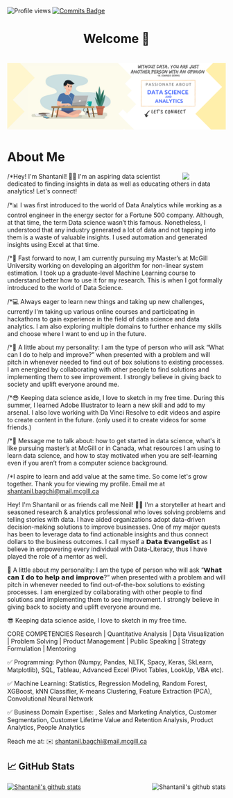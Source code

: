 ![Profile views](https://komarev.com/ghpvc/?username=Shantanil)
[![Commits Badge](https://badges.pufler.dev/commits/monthly/ShantanilBagchi)](https://badges.pufler.dev)
<!--[![Years Badge](https://badges.pufler.dev/years/ShantanilBagchi)](https://badges.pufler.dev)
[![Repos Badge](https://badges.pufler.dev/repos/ShantanilBagchi)](https://badges.pufler.dev)
[![Updated Badge](https://badges.pufler.dev/updated/ShantanilBagchi/ShantanilBagchi)](https://badges.pufler.dev)
[![Created Badge](https://badges.pufler.dev/created/ShantanilBagchi/ShantanilBagchi)](https://badges.pufler.dev)-->




# <h1 align="center"> Welcome 👋</h1> 

<h1 align="center">
<img src="https://github.com/ShantanilBagchi/ShantanilBagchi/blob/master/Linkedin%20Banner.png">
</h1>
  



## <h1 align="left"> About Me </h1> 

<img src="https://i.giphy.com/media/KzJkzjggfGN5Py6nkT/200.webp" width="100" align = "right">

/*Hey! I'm Shantanil! 👋🏻 I'm an aspiring data scientist dedicated to finding insights in data as well as educating others in data analytics! Let's connect!

/*📊 I was first introduced to the world of Data Analytics while working as a control engineer in the energy sector for a Fortune 500 company. Although, at that time, the term Data science wasn’t this famous. Nonetheless, I understood that any industry generated a lot of data and not tapping into them is a waste of valuable insights. I used automation and generated insights using Excel at that time.

/*🔬 Fast forward to now, I am currently pursuing my Master’s at McGill University working on developing an algorithm for non-linear system estimation. I took up a graduate-level Machine Learning course to understand better how to use it for my research. This is when I got formally introduced to the world of Data Science. 

/*💻 Always eager to learn new things and taking up new challenges, currently I'm taking up various online courses and participating in hackathons to gain experience in the field of data science and data analytics. I am also exploring multiple domains to further enhance my skills and choose where I want to end up in the future.

/*🙂 A little about my personality: I am the type of person who will ask “What can I do to help and improve?” when presented with a problem and will pitch in whenever needed to find out of box solutions to existing processes. I am energized by collaborating with other people to find solutions and implementing them to see improvement. I strongly believe in giving back to society and uplift everyone around me.

/*😎 Keeping data science aside, I love to sketch in my free time. During this summer, I learned Adobe Illustrator to learn a new skill and add to my arsenal. I also love working with Da Vinci Resolve to edit videos and aspire to create content in the future. (only used it to create videos for some friends.) 

/*💬 Message me to talk about: how to get started in data science, what's it like pursuing master’s at McGill or in Canada, what resources I am using to learn data science, and how to stay motivated when you are self-learning even if you aren’t from a computer science background.

/*I aspire to learn and add value at the same time. So come let's grow together. Thank you for viewing my profile. Email me at shantanil.bagchi@mail.mcgill.ca


Hey! I'm Shantanil or as friends call me Neil! 👋🏻
I'm a storyteller at heart and seasoned research & analytics professional who loves solving problems and telling stories with data. I have aided organizations adopt data-driven decision-making solutions to improve businesses. One of my major quests has been to leverage data to find actionable insights and thus connect dollars to the business outcomes. I call myself a 𝗗𝗮𝘁𝗮 𝗘𝘃𝗮𝗻𝗴𝗲𝗹𝗶𝘀𝘁 as I believe in empowering every individual with Data-Literacy, thus I have played the role of a mentor as well.

🙂 A little about my personality: I am the type of person who will ask “𝗪𝗵𝗮𝘁 𝗰𝗮𝗻 𝗜 𝗱𝗼 𝘁𝗼 𝗵𝗲𝗹𝗽 𝗮𝗻𝗱 𝗶𝗺𝗽𝗿𝗼𝘃𝗲?” when presented with a problem and will pitch in whenever needed to find out-of-the-box solutions to existing processes. I am energized by collaborating with other people to find solutions and implementing them to see improvement. I strongly believe in giving back to society and uplift everyone around me.

😎 Keeping data science aside, I love to sketch in my free time.

CORE COMPETENCIES
Research | Quantitative Analysis | Data Visualization | Problem Solving | Product Management | Public Speaking | Strategy Formulation | Mentoring

✅ Programming: Python (Numpy, Pandas, NLTK, Spacy, Keras, SkLearn, Matplotlib), SQL, Tableau, Advanced Excel (Pivot Tables, LookUp, VBA etc).

✅ Machine Learning: Statistics, Regression Modeling, Random Forest, XGBoost, kNN Classifier, K-means Clustering, Feature Extraction (PCA), Convolutional Neural Network

✅ Business Domain Expertise: , Sales and Marketing Analytics, Customer Segmentation, Customer Lifetime Value and Retention Analysis, Product Analytics, People Analytics

Reach me at:
✉️ shantanil.bagchi@mail.mcgill.ca

## &#x1f4c8; GitHub Stats
<a href="https://github.com/ShantanilBagchi/ShantanilBagchi">
  <img align="centre" src="https://github-readme-stats.vercel.app/api?username=shantanilbagchi&show_icons=true&title_color=fffffff&icon_color=000000&text_color=000000" alt="Shantanil's github stats"/>
</a>  
  
<a href="https://github.com/ShantanilBagchi/ShantanilBagchi">
  <img align="right" src="https://github-readme-stats.vercel.app/api/top-langs/?username=shantanilbagchi&title_color=fffffff&icon_color=000000&text_color=000000" alt="Shantanil's github stats" />

</a>











<!--
<h1 align="center">
<img src="https://media.giphy.com/media/llarwdtFqG63IlqUR1/giphy.gif" width="150" align = "right">  </h1> -->


<!--![](https://github.com/ShantanilBagchi/ShantanilBagchi/blob/master/Dark-Blue-and-Turquoise-Gaming-Youtube-Channel-Art-new-copy.jpg)-->


<!--I am **Shantanil(Neil)** pursuing my Master's Degree (Thesis) in Electrical and Computer Engineering from <a href="https://www.mcgill.ca//"> <b>McGill University</b>, Montreal</a>.-->

<!--I am an Ex-Instrumentation and Control engineer with 4 yrs. experience in the Oil and Gas industry for a Fortune 500 company <a href="https://www.gailonline.com/home.html#maincontent"> <b>GAIL India LTD</b></a>. 
Current focus - Developing non-probabilistic algorithm for improving estimation for non linear processes. 
Currently Learning - **Data Science and Machine Learning**.
I'm the type of person who will ask **“What can I do to help and improve?”** when presented with a problem and will pitch in whenever needed to find out of box solutions to existing processes. I'm energized by collaborating with other people to find solutions and implementing them to see production improvement. 
Checklists are my absolute favorite. ✅ Breaking down large chunk of work to managable bits.-->
